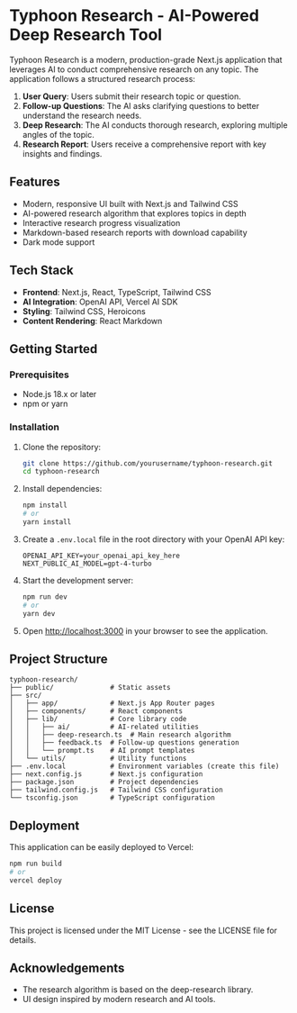 # Typhoon Research - AI-Powered Deep Research Tool

Typhoon Research is a modern, production-grade Next.js application that leverages AI to conduct comprehensive research on any topic. The application follows a structured research process:

1. **User Query**: Users submit their research topic or question.
2. **Follow-up Questions**: The AI asks clarifying questions to better understand the research needs.
3. **Deep Research**: The AI conducts thorough research, exploring multiple angles of the topic.
4. **Research Report**: Users receive a comprehensive report with key insights and findings.

## Features

- Modern, responsive UI built with Next.js and Tailwind CSS
- AI-powered research algorithm that explores topics in depth
- Interactive research progress visualization
- Markdown-based research reports with download capability
- Dark mode support

## Tech Stack

- **Frontend**: Next.js, React, TypeScript, Tailwind CSS
- **AI Integration**: OpenAI API, Vercel AI SDK
- **Styling**: Tailwind CSS, Heroicons
- **Content Rendering**: React Markdown

## Getting Started

### Prerequisites

- Node.js 18.x or later
- npm or yarn

### Installation

1. Clone the repository:
   ```bash
   git clone https://github.com/yourusername/typhoon-research.git
   cd typhoon-research
   ```

2. Install dependencies:
   ```bash
   npm install
   # or
   yarn install
   ```

3. Create a `.env.local` file in the root directory with your OpenAI API key:
   ```
   OPENAI_API_KEY=your_openai_api_key_here
   NEXT_PUBLIC_AI_MODEL=gpt-4-turbo
   ```

4. Start the development server:
   ```bash
   npm run dev
   # or
   yarn dev
   ```

5. Open [http://localhost:3000](http://localhost:3000) in your browser to see the application.

## Project Structure

```
typhoon-research/
├── public/              # Static assets
├── src/
│   ├── app/             # Next.js App Router pages
│   ├── components/      # React components
│   ├── lib/             # Core library code
│   │   ├── ai/          # AI-related utilities
│   │   ├── deep-research.ts  # Main research algorithm
│   │   ├── feedback.ts  # Follow-up questions generation
│   │   └── prompt.ts    # AI prompt templates
│   └── utils/           # Utility functions
├── .env.local           # Environment variables (create this file)
├── next.config.js       # Next.js configuration
├── package.json         # Project dependencies
├── tailwind.config.js   # Tailwind CSS configuration
└── tsconfig.json        # TypeScript configuration
```

## Deployment

This application can be easily deployed to Vercel:

```bash
npm run build
# or
vercel deploy
```

## License

This project is licensed under the MIT License - see the LICENSE file for details.

## Acknowledgements

- The research algorithm is based on the deep-research library.
- UI design inspired by modern research and AI tools.
